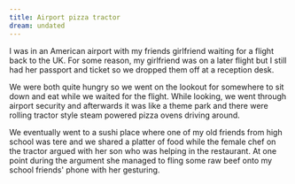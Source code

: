 ```yaml
---
title: Airport pizza tractor
dream: undated
---
```


I was in an American airport with my friends girlfriend <!-- SC --> waiting for a flight back to the UK. For some reason, my girlfriend was on a later flight but I still had her passport and ticket so we dropped them off at a reception desk.

We were both quite hungry so we went on the lookout for somewhere to sit down and eat while we waited for the flight. While looking, we went through airport security and afterwards it was like a theme park and there were rolling tractor style steam powered pizza ovens driving around.

We eventually went to a sushi place where one of my old friends from high school <!-- CH --> was tere and we shared a platter of food while the female chef on the tractor argued with her son who was helping in the restaurant. At one point during the argument she managed to fling some raw beef onto my school friends' phone with her gesturing.